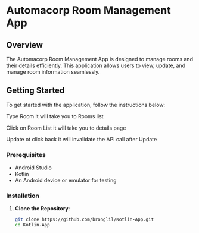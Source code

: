 # Automacorp Room Management App

## Overview

The Automacorp Room Management App is designed to manage rooms and their details efficiently. This application allows users to view, update, and manage room information seamlessly.

## Getting Started

To get started with the application, follow the instructions below:

Type Room it will take you to Rooms list

Click on Room List it will take you to details page

Update ot click back it will invalidate the API call after Update

### Prerequisites

- Android Studio
- Kotlin
- An Android device or emulator for testing

### Installation

1. **Clone the Repository**:
   ```bash
   git clone https://github.com/bronglil/Kotlin-App.git
   cd Kotlin-App


